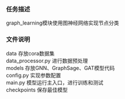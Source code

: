 ### 任务描述
graph_learning模块使用图神经网络实现节点分类  
### 文件说明
data 存放cora数据集  
data_processor.py 进行数据预处理  
models 存放GNN、GraphSage、GAT模型代码  
config.py 实现参数配置  
main.py 模型运行主入口，进行训练和测试  
checkpoints 保存最佳模型  
